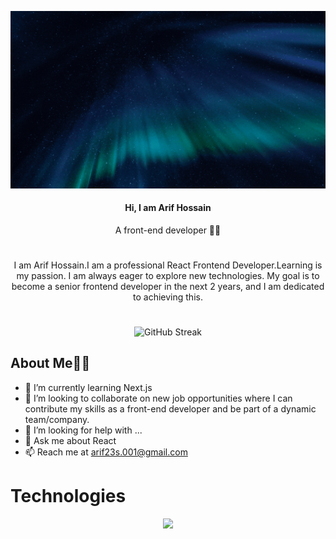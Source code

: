 
[![An old rock in the desert](https://raw.githubusercontent.com/saarif23/saarif23/main/assets/Github%20Banner.gif "Shiprock, New Mexico by Beau Rogers")](https://www.flickr.com/photos/beaurogers/31833779864/in/photolist-Qv3rFw-34mt9F-a9Cmfy-5Ha3Zi-9msKdv-o3hgjr-hWpUte-4WMsJ1-KUQ8N-deshUb-vssBD-6CQci6-8AFCiD-zsJWT-nNfsgB-dPDwZJ-bn9JGn-5HtSXY-6CUhAL-a4UTXB-ugPum-KUPSo-fBLNm-6CUmpy-4WMsc9-8a7D3T-83KJev-6CQ2bK-nNusHJ-a78rQH-nw3NvT-7aq2qf-8wwBso-3nNceh-ugSKP-4mh4kh-bbeeqH-a7biME-q3PtTf-brFpgb-cg38zw-bXMZc-nJPELD-f58Lmo-bXMYG-bz8AAi-bxNtNT-bXMYi-bXMY6-bXMYv)


<div align="center">
  <h4><strong>Hi, I am Arif Hossain</strong></h4>
  <p>A front-end developer 👨‍💻</p>
</div>

#
<p align="center">I am Arif Hossain.I am a professional React Frontend Developer.Learning is my passion. I am always eager to explore new technologies. My goal is to become a senior frontend developer in the next 2 years, and I am dedicated to achieving this.</p>

#

<p align="center">
  <img src="https://github-readme-streak-stats.herokuapp.com?user=saarif23&theme=iceberg&hide_border=true" alt="GitHub Streak">
</p>


## About Me🧍‍♂️

<!-- - 🔭 I’m currently working on ... -->
- 🌱 I’m currently learning Next.js
- 👯 I’m looking to collaborate on  new job opportunities where I can contribute my skills as a front-end developer and be part of a dynamic team/company.
- 🤔 I’m looking for help with ...
- 💬 Ask me about React
- 📫 Reach me at arif23s.001@gmail.com



# Technologies

<p align="center">
  <a href="https://skillicons.dev">
    <img src="https://skillicons.dev/icons?i=react,tailwind,js,nodejs,mongodb,firebase,css,html,postman,git,github," />
  </a>
</p>
